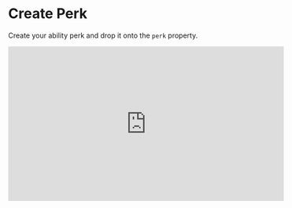 # Create Perk

Create your ability perk and drop it onto the `perk` property.

<iframe width="560" height="315" src="https://www.youtube.com/embed/mOdFCn2H0PQ" title="YouTube video player" frameborder="0" allow="accelerometer; autoplay; clipboard-write; encrypted-media; gyroscope; picture-in-picture" allowfullscreen></iframe>
